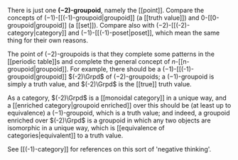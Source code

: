 There is just one __$(-2)$-groupoid__, namely the [[point]].  Compare the concepts of $(-1)$-[[(-1)-groupoid|groupoid]] (a [[truth value]]) and $0$-[[0-groupoid|groupoid]] (a [[set]]).  Compare also with $(-2)$-[[(-2)-category|category]] and $(-1)$-[[(-1)-poset|poset]], which mean the same thing for their own reasons.

The point of $(-2)$-groupoids is that they complete some patterns in the [[periodic table]]s and complete the general concept of $n$-[[n-groupoid|groupoid]].  For example, there should be a $(-1)$-[[(-1)-groupoid|groupoid]] $(-2)\Grpd$ of $(-2)$-groupoids; a $(-1)$-groupoid is simply a truth value, and $(-2)\Grpd$ is the [[true]] truth value.

As a category, $(-2)\Grpd$ is a [[monoidal category]] in a unique way, and a [[enriched category|groupoid enriched]] over this should be (at least up to equivalence) a $(-1)$-groupoid, which is a truth value; and indeed, a groupoid enriched over $(-2)\Grpd$ is a groupoid in which any two objects are isomorphic in a unique way, which is [[equivalence of categories|equivalent]] to a truth value.

See [[(-1)-category]] for references on this sort of 'negative thinking'.